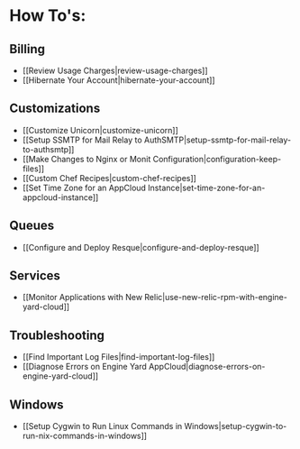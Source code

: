 # How To's:

## Billing
  * [[Review Usage Charges|review-usage-charges]]
  * [[Hibernate Your Account|hibernate-your-account]]

## Customizations
  * [[Customize Unicorn|customize-unicorn]]
  * [[Setup SSMTP for Mail Relay to AuthSMTP|setup-ssmtp-for-mail-relay-to-authsmtp]]
  * [[Make Changes to Nginx or Monit Configuration|configuration-keep-files]]
  * [[Custom Chef Recipes|custom-chef-recipes]]
  * [[Set Time Zone for an AppCloud Instance|set-time-zone-for-an-appcloud-instance]]

## Queues

  * [[Configure and Deploy Resque|configure-and-deploy-resque]]

## Services
  * [[Monitor Applications with New Relic|use-new-relic-rpm-with-engine-yard-cloud]]  

## Troubleshooting
  * [[Find Important Log Files|find-important-log-files]]
  * [[Diagnose Errors on Engine Yard AppCloud|diagnose-errors-on-engine-yard-cloud]]    

## Windows
  * [[Setup Cygwin to Run Linux Commands in Windows|setup-cygwin-to-run-nix-commands-in-windows]]
